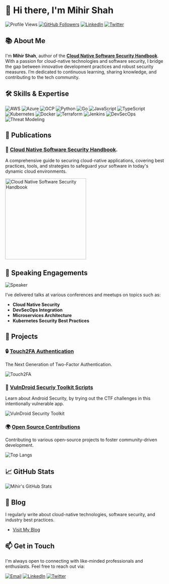 # 👋 Hi there, I'm Mihir Shah

![Profile Views](https://komarev.com/ghpvc/?username=mihir-shah99&color=brightgreen)
[![GitHub Followers](https://img.shields.io/github/followers/mihir-shah99?label=Follow&style=social)](https://github.com/mihir-shah99)
[![LinkedIn](https://img.shields.io/badge/LinkedIn-Connect-blue)](https://www.linkedin.com/in/mihir-shah99/)
[![Twitter](https://img.shields.io/badge/Twitter-@mihirshah99-1DA1F2?logo=twitter&logoColor=white)](https://twitter.com/mihirshah99)

## 📚 About Me

I'm **Mihir Shah**, author of the [**Cloud Native Software Security Handbook**](https://github.com/PacktPublishing/Cloud-Native-Software-Security-Handbook). With a passion for cloud-native technologies and software security, I bridge the gap between innovative development practices and robust security measures. I’m dedicated to continuous learning, sharing knowledge, and contributing to the tech community.

## 🛠️ Skills & Expertise

![AWS](https://img.shields.io/badge/AWS-232F3E?style=for-the-badge&logo=amazon-aws&logoColor=white)
![Azure](https://img.shields.io/badge/Azure-0078D4?style=for-the-badge&logo=microsoft-azure&logoColor=white)
![GCP](https://img.shields.io/badge/GCP-4285F4?style=for-the-badge&logo=google-cloud&logoColor=white)
![Python](https://img.shields.io/badge/Python-3776AB?style=for-the-badge&logo=python&logoColor=white)
![Go](https://img.shields.io/badge/Go-00ADD8?style=for-the-badge&logo=go&logoColor=white)
![JavaScript](https://img.shields.io/badge/JavaScript-F7DF1E?style=for-the-badge&logo=javascript&logoColor=black)
![TypeScript](https://img.shields.io/badge/TypeScript-3178C6?style=for-the-badge&logo=typescript&logoColor=white)
![Kubernetes](https://img.shields.io/badge/Kubernetes-326CE5?style=for-the-badge&logo=kubernetes&logoColor=white)
![Docker](https://img.shields.io/badge/Docker-2496ED?style=for-the-badge&logo=docker&logoColor=white)
![Terraform](https://img.shields.io/badge/Terraform-7B42BC?style=for-the-badge&logo=terraform&logoColor=white)
![Jenkins](https://img.shields.io/badge/Jenkins-D24939?style=for-the-badge&logo=jenkins&logoColor=white)
![DevSecOps](https://img.shields.io/badge/DevSecOps-2C3E50?style=for-the-badge)
![Threat Modeling](https://img.shields.io/badge/Threat_Modeling-8E44AD?style=for-the-badge)

## 📖 Publications

### 🌟 [Cloud Native Software Security Handbook](https://github.com/PacktPublishing/Cloud-Native-Software-Security-Handbook).
A comprehensive guide to securing cloud-native applications, covering best practices, tools, and strategies to safeguard your software in today's dynamic cloud environments.

<a href="https://www.packtpub.com/product/cloud-native-software-security-handbook/9781837636983"><img src="https://content.packt.com/B19675/cover_image_small.jpg" alt="Cloud Native Software Security Handbook" height="256px" align="center"></a>

## 🎤 Speaking Engagements

![Speaker](https://img.shields.io/badge/Speaker-Yes-green)

I’ve delivered talks at various conferences and meetups on topics such as:

- **Cloud Native Security**
- **DevSecOps Integration**
- **Microservices Architecture**
- **Kubernetes Security Best Practices**

## 💼 Projects

### 🔒 [Touch2FA Authentication](https://github.com/touch2fa/touch2fa)
The Next Generation of Two-Factor Authentication.

![Touch2FA](https://github-readme-stats.vercel.app/api/pin/?username=touch2fa&repo=touch2fa&theme=radical)

### 🤖 [VulnDroid Securiy Toolkit Scripts](https://github.com/mihir-shah99/VulnDroid)
Learn about Android Security, by trying out the CTF challenges in this intentionally vulnerable app.

![VulnDroid Security Toolkit](https://github-readme-stats.vercel.app/api/pin/?username=mihir-shah99&repo=VulnDroid&theme=radical)

### 🌍 [Open Source Contributions](https://github.com/mihir-shah99?tab=stars)
Contributing to various open-source projects to foster community-driven development.

![Top Langs](https://github-readme-stats.vercel.app/api/top-langs/?username=mihir-shah99&layout=compact&theme=radical)

## 📈 GitHub Stats

![Mihir's GitHub Stats](https://github-readme-stats.vercel.app/api?username=mihir-shah99&show_icons=true&theme=radical)

## 📝 Blog

I regularly write about cloud-native technologies, software security, and industry best practices.

- [Visit My Blog](https://mihirshah99.medium.com/)

## 📫 Get in Touch

I'm always open to connecting with like-minded professionals and enthusiasts. Feel free to reach out via:

[![Email](https://img.shields.io/badge/Email-mihir%40mihirshah.tech-c14438?style=for-the-badge&logo=gmail&logoColor=white)](mailto:mihir@mihirshah.tech)
[![LinkedIn](https://img.shields.io/badge/LinkedIn-Connect-blue?style=for-the-badge&logo=linkedin&logoColor=white)](https://www.linkedin.com/in/mihir-shah99/)
[![Twitter](https://img.shields.io/badge/Twitter-@mihirshah99-1DA1F2?style=for-the-badge&logo=twitter&logoColor=white)](https://twitter.com/mihirshah99)

